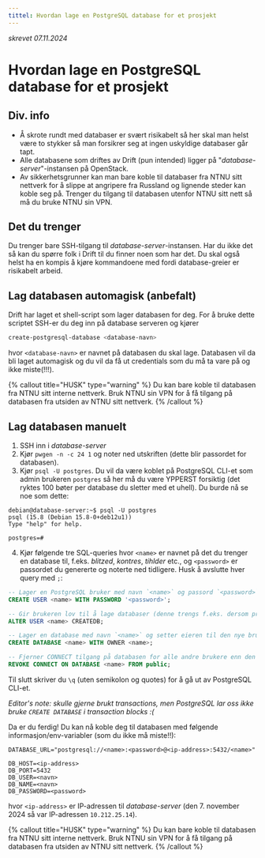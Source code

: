 ```yaml
---
tittel: Hvordan lage en PostgreSQL database for et prosjekt
---
```


_skrevet 07.11.2024_

# Hvordan lage en PostgreSQL database for et prosjekt

## Div. info

- Å skrote rundt med databaser er svært risikabelt så her skal man helst være to stykker så man forsikrer seg at ingen uskyldige databaser går tapt.
- Alle databasene som driftes av Drift (pun intended) ligger på "_database-server_"-instansen på OpenStack.
- Av sikkerhetsgrunner kan man bare koble til databaser fra NTNU sitt nettverk for å slippe at angripere fra Russland og lignende steder kan koble seg på. Trenger du tilgang til databasen utenfor NTNU sitt nett så må du bruke NTNU sin VPN.

## Det du trenger

Du trenger bare SSH-tilgang til _database-server_-instansen. Har du ikke det så kan du spørre folk i Drift til du finner noen som har det. Du skal også helst ha en kompis å kjøre kommandoene med fordi database-greier er risikabelt arbeid.

## Lag databasen automagisk (anbefalt)

Drift har laget et shell-script som lager databasen for deg. For å bruke dette scriptet SSH-er du deg inn på database serveren og kjører

```bash
create-postgresql-database <database-navn>
```

hvor `<database-navn>` er navnet på databasen du skal lage. Databasen vil da bli laget automagisk og du vil da få ut credentials som du må ta vare på og ikke miste(!!!).

{% callout title="HUSK" type="warning" %}
Du kan bare koble til databasen fra NTNU sitt interne nettverk. Bruk NTNU sin VPN for å få tilgang på databasen fra utsiden av NTNU sitt nettverk.
{% /callout %}

## Lag databasen manuelt

1. SSH inn i _database-server_
2. Kjør `pwgen -n -c 24 1` og noter ned utskriften (dette blir passordet for databasen).
3. Kjør `psql -U postgres`. Du vil da være koblet på PostgreSQL CLI-et som admin brukeren `postgres` så her må du være YPPERST forsiktig (det ryktes 100 bøter per database du sletter med et uhell). Du burde nå se noe som dette:

```placeholder
debian@database-server:~$ psql -U postgres
psql (15.8 (Debian 15.8-0+deb12u1))
Type "help" for help.

postgres=#
```

4. Kjør følgende tre SQL-queries hvor `<name>` er navnet på det du trenger en database til, f.eks. _blitzed_, _kontres_, _tihlder_ etc., og `<password>` er passordet du genererte og noterte ned tidligere. Husk å avslutte hver query med `;`:

```sql
-- Lager en PostgreSQL bruker med navn `<name>` og passord `<password>`.
CREATE USER <name> WITH PASSWORD '<password>';

-- Gir brukeren lov til å lage databaser (denne trengs f.eks. dersom prosjektet bruker prisma)
ALTER USER <name> CREATEDB;

-- Lager en database med navn `<name>` og setter eieren til den nye brukeren.
CREATE DATABASE <name> WITH OWNER <name>;

-- Fjerner CONNECT tilgang på databasen for alle andre brukere enn den nye brukeren.
REVOKE CONNECT ON DATABASE <name> FROM public;
```

Til slutt skriver du `\q` (uten semikolon og quotes) for å gå ut av PostgreSQL CLI-et.

_Editor's note: skulle gjerne brukt transactions, men PostgreSQL lar oss ikke bruke `CREATE DATABASE` i transaction blocks :(_

Da er du ferdig! Du kan nå koble deg til databasen med følgende informasjon/env-variabler (som du ikke må miste!!):

```env
DATABASE_URL="postgresql://<name>:<password>@<ip-address>:5432/<name>"

DB_HOST=<ip-address>
DB_PORT=5432
DB_USER=<navn>
DB_NAME=<navn>
DB_PASSWORD=<password>
```

hvor `<ip-address>` er IP-adressen til _database-server_ (den 7. november 2024 så var IP-adressen `10.212.25.14`).

{% callout title="HUSK" type="warning" %}
Du kan bare koble til databasen fra NTNU sitt interne nettverk. Bruk NTNU sin VPN for å få tilgang på databasen fra utsiden av NTNU sitt nettverk.
{% /callout %}
